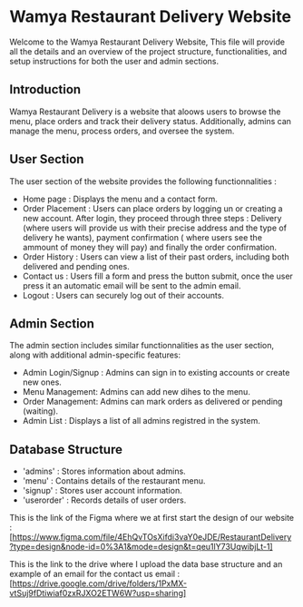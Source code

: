 
# Wamya Restaurant Delivery Website 

Welcome to the Wamya Restaurant Delivery Website, This file will provide all the details and an overview of the project structure, functionalities, and setup instructions for both the user and admin sections.

## Introduction 
Wamya Restaurant Delivery is a website that aloows users to browse the menu, place orders and track their delivery status. Additionally, admins can manage the menu, process orders, and oversee the system.

## User Section 
The user section of the website provides the following functionnalities : 
- Home page : Displays the menu and a contact form.
- Order Placement : Users can place orders by logging un or creating a new account. After login, they proceed through three steps : Delivery (where users will provide us with their precise address and the type of delivery he wants), payment confirmation ( where users see the ammount of money they will pay) and finally the order confirmation.
- Order History : Users can view a list of their past orders, including both delivered and pending ones.
- Contact us : Users fill a form and press the button submit, once the user press it an automatic email will be sent to the admin email.
- Logout : Users can securely log out of their accounts.

## Admin Section 
The admin section includes similar functionnalities as the user section, along with additional admin-specific features: 
- Admin Login/Signup : Admins can sign in to existing accounts or create new ones.
- Menu Management: Admins can add new dihes to the menu.
- Order Management: Admins can mark orders as delivered or pending (waiting).
- Admin List : Displays a list of all admins registred in the system.

## Database Structure 
- 'admins' : Stores information about admins.
- 'menu' : Contains details of the restaurant menu.
- 'signup' : Stores user account information.
- 'userorder' : Records details of user orders.

This is the link of the Figma where we at first start the design of our website : [https://www.figma.com/file/4EhQvTOsXifdi3vaY0eJDE/RestaurantDelivery?type=design&node-id=0%3A1&mode=design&t=qeu1lY73UqwibjLt-1]

This is the link to the drive where I upload the data base structure and an example of an email for the contact us email : [https://drive.google.com/drive/folders/1PxMX-vtSuj9fDtiwiaf0zxRJXO2ETW6W?usp=sharing]
